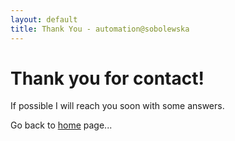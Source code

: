 ```yaml
---
layout: default
title: Thank You - automation@sobolewska
---
```


<div class="post">
  <h1 class="pageTitle">Thank you for contact!</h1>
  <p class="intro">If possible I will reach you soon with some answers.</p>
  <p>Go back to <a href="/">home</a> page...</p>
</div>